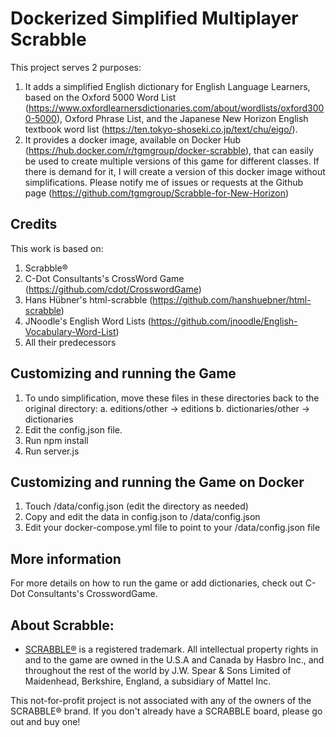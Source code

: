 # Dockerized Simplified Multiplayer Scrabble

This project serves 2 purposes:
1. It adds a simplified English dictionary for English Language Learners, based on the Oxford 5000 Word List (https://www.oxfordlearnersdictionaries.com/about/wordlists/oxford3000-5000), Oxford Phrase List, and the Japanese New Horizon English textbook word list (https://ten.tokyo-shoseki.co.jp/text/chu/eigo/).
2. It provides a docker image, available on Docker Hub (https://hub.docker.com/r/tgmgroup/docker-scrabble), that can easily be used to create multiple versions of this game for different classes. If there is demand for it, I will create a version of this docker image without simplifications. Please notify me of issues or requests at the Github page (https://github.com/tgmgroup/Scrabble-for-New-Horizon)


## Credits
This work is based on:

1. Scrabble®
2. C-Dot Consultants's CrossWord Game (https://github.com/cdot/CrosswordGame)
3. Hans Hübner's html-scrabble (https://github.com/hanshuebner/html-scrabble)
4. JNoodle's English Word Lists (https://github.com/jnoodle/English-Vocabulary-Word-List)
4. All their predecessors

## Customizing and running the Game
1. To undo simplification, move these files in these directories back to the original directory:
    a. editions/other -> editions
    b. dictionaries/other -> dictionaries
2. Edit the config.json file.
3. Run npm install
4. Run server.js

## Customizing and running the Game on Docker
1. Touch /data/config.json (edit the directory as needed)
2. Copy and edit the data in config.json to /data/config.json
3. Edit your docker-compose.yml file to point to your /data/config.json file

## More information
For more details on how to run the game or add dictionaries, check out C-Dot Consultants's CrosswordGame.

## About Scrabble:

- [SCRABBLE®](http://www.scrabble.com/) is a registered trademark. All
intellectual property rights in and to the game are owned in the U.S.A
and Canada by Hasbro Inc., and throughout the rest of the world by
J.W. Spear & Sons Limited of Maidenhead, Berkshire, England, a
subsidiary of Mattel Inc.

This not-for-profit project is not associated with any of the owners
of the SCRABBLE® brand. If you don't already have a SCRABBLE board,
please go out and buy one!




